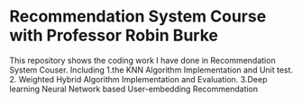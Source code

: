 # Recommendation System Course with Professor Robin Burke
This repository shows the coding work I have done in Recommendation System Couser. Including 1.the KNN Algorithm Implementation and Unit test.
2. Weighted Hybrid Algorithm Implementation and Evaluation.
3.Deep learning Neural Network based User-embedding Recommendation 

